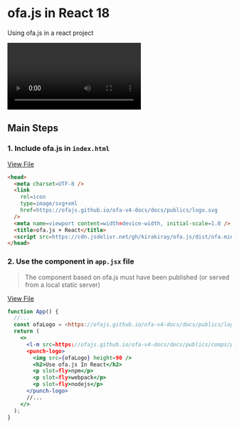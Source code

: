 # ofa.js in React 18

Using ofa.js in a react project

<video  controls>
    <source src=./screenshot/video-demo.mp4 type=video/mp4>
</video>

## Main Steps

### 1. Include ofa.js in `index.html`

[View File](./index.html)

```html
<head>
  <meta charset=UTF-8 />
  <link
    rel=icon
    type=image/svg+xml
    href=https://ofajs.github.io/ofa-v4-docs/docs/publics/logo.svg
  />
  <meta name=viewport content=width=device-width, initial-scale=1.0 />
  <title>ofa.js + React</title>
  <script src=https://cdn.jsdelivr.net/gh/kirakiray/ofa.js/dist/ofa.min.js></script>
</head>
```

### 2. Use the component in `app.jsx` file

> The component based on ofa.js must have been published (or served from a local static server)

[View File](./public/index.html)
```jsx
function App() {
  //...
  const ofaLogo = <https://ofajs.github.io/ofa-v4-docs/docs/publics/logo.svg>;
  return (
    <>
      <l-m src=https://ofajs.github.io/ofa-v4-docs/docs/publics/comps/punch-logo.html></l-m>
      <punch-logo>
        <img src={ofaLogo} height=90 />
        <h2>Use ofa.js In React</h2>
        <p slot=fly>npm</p>
        <p slot=fly>webpack</p>
        <p slot=fly>nodejs</p>
      </punch-logo>
      //...
    </>
  );
}
```

